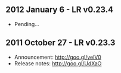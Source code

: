 ## 2012 January 6 - LR v0.23.4

* Pending...

## 2011 October 27 - LR v0.23.3

* Announcement: http://goo.gl/yelV0
* Release notes: http://goo.gl/UdXaO